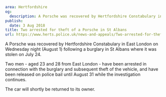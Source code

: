 ```yaml
area: Hertfordshire
og:
  description: A Porsche was recovered by Hertfordshire Constabulary in East London on Wednesday night (August 1) following a burglary in St Albans where it was stolen on July 24.
publish:
  date: 3 Aug 2018
title: Two arrested for theft of a Porsche in St Albans
url: https://www.herts.police.uk/news-and-appeals/Two-arrested-for-theft-of-a-Porsche-in-St-Albans
```

A Porsche was recovered by Hertfordshire Constabulary in East London on Wednesday night (August 1) following a burglary in St Albans where it was stolen on July 24.

Two men - aged 23 and 28 from East London - have been arrested in connection with the burglary and subsequent theft of the vehicle, and have been released on police bail until August 31 while the investigation continues.

The car will shortly be returned to its owner.

